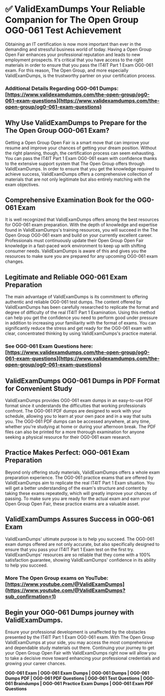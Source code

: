 # ✅ ValidExamDumps Your Reliable Companion for The Open Group OG0-061 Test Achievement
Obtaining an IT certification is now more important than ever in the demanding and stressful business world of today. Having a Open Group Open Fair enhances your professional reputation and leads to new employment prospects. It's critical that you have access to the right materials in order to ensure that you pass the IT4IT Part 1 Exam OG0-061 exam. For this reason, The Open Group, and more especially ValidExamDumps, is the trustworthy partner on your certification process.

### Additional Details Regarding OG0-061 Dumps: **[https://www.validexamdumps.com/the-open-group/og0-061-exam-questions](https://www.validexamdumps.com/the-open-group/og0-061-exam-questions)**


## Why Use ValidExamDumps to Prepare for the The Open Group OG0-061 Exam?
Getting a Open Group Open Fair is a smart move that can improve your resume and improve your chances of getting your dream position. Without the right planning, though, the certification process can seem exhausting. You can pass the IT4IT Part 1 Exam OG0-061 exam with confidence thanks to the extensive support system that The Open Group offers through ValidExamDumps. In order to ensure that you get the knowledge required to achieve success, ValidExamDumps offers a comprehensive collection of materials that are not only legitimate but also entirely matching with the exam objectives.


## Comprehensive Examination Book for the OG0-061 Exam
It is well recognized that ValidExamDumps offers among the best resources for OG0-061 exam preparation. With the depth of knowledge and expertise found in ValidExamDumps's training resources, you will succeed in the The Open Group OG0-061 exam and build on your currently excellent career. Professionals must continuously update their Open Group Open Fair knowledge in a fast-paced work environment to keep up with shifting consumer needs. ValidExamDumps is aware of this and gives you the resources to make sure you are prepared for any upcoming OG0-061 exam changes.


## Legitimate and Reliable OG0-061 Exam Preparation
The main advantage of ValidExamDumps is its commitment to offering authentic and reliable OG0-061 test dumps. The content offered by ValidExamDumps has been carefully researched to replicate the format and degree of difficulty of the real IT4IT Part 1 Examination. Using this method can help you get the confidence you need to perform good under pressure in addition to increasing your familiarity with the format of exams. You can significantly reduce the stress and get ready for the OG0-061 exam with clear, concentrated thinking by using ValidExamDumps's practice material.


### See OG0-061 Exam Questions here: **[https://www.validexamdumps.com/the-open-group/og0-061-exam-questions](https://www.validexamdumps.com/the-open-group/og0-061-exam-questions)**


## ValidExamDumps OG0-061 Dumps in PDF Format for Convenient Study
ValidExamDumps provides OG0-061 exam dumps in an easy-to-use PDF format since it understands the difficulties that working professionals confront. The OG0-061 PDF dumps are designed to work with your schedule, allowing you to learn at your own pace and in a way that suits you. The OG0-061 PDF dumps can be accessed anywhere, at any time, whether you're studying at home or during your afternoon break. The PDF files can also be printed for a more thorough examination for anyone seeking a physical resource for their OG0-061 exam research.


## Practice Makes Perfect: OG0-061 Exam Preparation
Beyond only offering study materials, ValidExamDumps offers a whole exam preparation experience. The OG0-061 practice exams that are offered by ValidExamDumps aim to replicate the real IT4IT Part 1 Exam situation. You will get a better understanding of the exam's structure and content by taking these exams repeatedly, which will greatly improve your chances of passing. To make sure you are ready for the actual exam and earn your Open Group Open Fair, these practice exams are a valuable asset.


## ValidExamDumps Assures Success in OG0-061 Exam
ValidExamDumps' ultimate purpose is to help you succeed. The OG0-061 exam dumps offered are not only accurate, but also specifically designed to ensure that you pass your IT4IT Part 1 Exam test on the first try. ValidExamDumps' resources are so reliable that they come with a 100% satisfaction guarantee, showing ValidExamDumps' confidence in its ability to help you succeed.


### More The Open Group exams on YouTube: **[https://www.youtube.com/@ValidExamDumps](https://www.youtube.com/@ValidExamDumps?sub_confirmation=1)**


## Begin your OG0-061 Dumps journey with ValidExamDumps.
Ensure your professional development is unaffected by the obstacles presented by the IT4IT Part 1 Exam OG0-061 exam. With The Open Group ValidExamDumps at your side, you may access the most comprehensive and dependable study materials out there. Continuing your journey to get your Open Group Open Fair with ValidExamDumps right now will allow you to take a decisive move toward enhancing your professional credentials and growing your career chances.


**OG0-061 Exam | OG0-061 Exam Dumps | OG0-061 Dumps | OG0-061 Dumps PDF | OG0-061 PDF Questions | OG0-061 Test Questions | OG0-061 Braindumps | OG0-061 Practice Exam Dumps | OG0-061 Exam PDF Questions**
